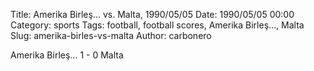 Title: Amerika Birleş… vs. Malta, 1990/05/05
Date: 1990/05/05 00:00
Category: sports
Tags: football, football scores, Amerika Birleş…, Malta
Slug: amerika-birles-vs-malta
Author: carbonero


Amerika Birleş… 1 - 0 Malta
